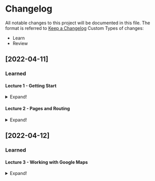 # Changelog

All notable changes to this project will be documented in this file.
The format is referred to [Keep a Changelog](https://keepachangelog.com/en/1.0.0/)
Custom Types of changes:

- Learn
- Review

## [2022-04-11]

### Learned

#### Lecture 1 - Getting Start

<details>
  <summary>Expand!</summary>

| Section  | Title  | Learned Descriptions                                                                                                                                                     | Notes  |
|--------- |------- |------------------------------------------------------------------------------------------------------------------------------------------------------------------------- |------- |
| All      | All    | - Concept of original webpage<br>- Concept of Single Page Application (SPA)<br>- Concept of Universal Application<br>- Proplem of original SPA and the rescue of NuxtJS  |        |

</details>

#### Lecture 2 - Pages and Routing

<details>
  <summary>Expand!</summary>
  
| Section | Title                                                      | Learned Descriptions                                                                                                                                                                                                                                                                                                                                                                                                                                                                                                                                                  | Notes |
|---------|------------------------------------------------------------|-----------------------------------------------------------------------------------------------------------------------------------------------------------------------------------------------------------------------------------------------------------------------------------------------------------------------------------------------------------------------------------------------------------------------------------------------------------------------------------------------------------------------------------------------------------------------|-------|
| a       | Creating Our Homepage                                      | - Concept of components<br>- Pass data from parrent to children through "prop"<br>- Auto import by using nuxt.conifg.js                                                                                                                                                                                                                                                                                                                                                                                                                                               |       |
| b       | Adding Meta Tags and Other Elemenents to the HTML Head Tag | - Modify nuxt.config.js to add meta tag by Nuxt provided<br>- Same concept to body and another element, refer to [Meta Tags and SEO](https://nuxtjs.org/docs/features/meta-tags-seo/)                                                                                                                                                                                                                                                                                                                                                                                 |       |
| c       | How Does Routing in Nuxt Work?                             | - Based ont the structure in pages and the name of files to binding paramter<br>- Variable $route from Nuxt<br>- Using the created method from Vue Life Cycle                                                                                                                                                                                                                                                                                                                                                                                                         |       |
| d       | Creating the Property Page                                 | - Create a property page ready for link from homepage<br>- Put detail information and apply lecture 2b to load its title<br>- Create an static folder for a static data<br>- Under the static folder will be the relative path folder using for static path in html                                                                                                                                                                                                                                                                                                   |       |
| e       | Nuxt Link                                                  | - To be able to navigate redirect to a sub page by link there are several things to notice:<br>  - Using `<a>` will lead to the page have to reload all the elements and data<br>  - Using `<router-link>` provide by vue will handle it under the vue router, prevent the full load of `<a>`<br>  - Using `<nuxt-link>` similar with `<router-link>` but the sub page will be load before hand<br>  - Using `<nuxt-link>` with attribute no-prefetch will help to prevent this, in case of reducing the load since the application have haevy load in the first page |       |
| f       | Disabling Prefetch Globally                                | - Removing the `no-prefetch` in the homepage and adding config for it in nuxt.config.js by `route:{prefecthLinks: false}`<br>- If you want to `prefecth` the subpage again, you can add the attributes `prefecth` bage to the homepage<br>- Note: depend on the strategy of optimiztion then you can define when to prefetch or not to                                                                                                                                                                                                                                |       |
| g       | Creating Page Layouts                                      | - Create folder layout for structure the application view<br>- The tag `<nuxt/>` will help us with the feature to layout our web<br>- Create a default.vue for the default layout with header is grey color<br>- Clone a default.vue to red.vue for customize header with red color<br>- In the sub page, we just nee to add `layout: "red",` to the export default to make it change from Homepage and sub page                                                                                                                                                      |       |

</details>

## [2022-04-12]

### Learned

#### Lecture 3 - Working with Google Maps

<details>
  <summary>Expand!</summary>

| Section | Title                                    | Learned Description                                                                                                                                                                                                                                                                                                                                                                                                                                                                                                                                                                                                                                                                                                                                                                                                                                                                                                                                                                                                                                                                     | Notes                                                                                                                                                                                                                 |
|---------|------------------------------------------|-----------------------------------------------------------------------------------------------------------------------------------------------------------------------------------------------------------------------------------------------------------------------------------------------------------------------------------------------------------------------------------------------------------------------------------------------------------------------------------------------------------------------------------------------------------------------------------------------------------------------------------------------------------------------------------------------------------------------------------------------------------------------------------------------------------------------------------------------------------------------------------------------------------------------------------------------------------------------------------------------------------------------------------------------------------------------------------------|-----------------------------------------------------------------------------------------------------------------------------------------------------------------------------------------------------------------------|
| a       | Creating a Google Account                |                                                                                                                                                                                                                                                                                                                                                                                                                                                                                                                                                                                                                                                                                                                                                                                                                                                                                                                                                                                                                                                                                         |                                                                                                                                                                                                                       |
| b       | Creating a Google Cloud Platform Account |                                                                                                                                                                                                                                                                                                                                                                                                                                                                                                                                                                                                                                                                                                                                                                                                                                                                                                                                                                                                                                                                                         |                                                                                                                                                                                                                       |
| c       | Adding a Map To The Property Page        | - Adding a API from google map with the head() like Lecture 2 in b section<br>- Concept of [defer](https://www.w3schools.com/tags/att_script_defer.asp)<br>- Using mounted hook to handle show map on client (note: mounted in Nuxt is just running on the client side)                                                                                                                                                                                                                                                                                                                                                                                                                                                                                                                                                                                                                                                                                                                                                                                                                 |                                                                                                                                                                                                                       |
| d       | Problem 1 - Scripts and Single Page Apps | - The problem happen with those 3rd party library doesn't support SPA natively<br>- In our case, it's google map library we added in the scripts<br>- For the property page by its own its work fine, but when we go back to home page and click another property it will show error<br>- The resone behind this is, for some library they will load another inner library they need to be operated normally<br>- So the nuxt cache will let us know that there are an things that load once again in page<br>- Then we remember the `callback=initMap` in the query parameters of google map api earlier, to do that we need to have a function `initMap`<br>- We try to use window object in client side to set the page is load but it will come to another issue is `initMap not found` then we try to solve it like the comment in source code<br>- Concept of skip in `head()`                                                                                                                                                                                                    | *NOTE:* PLEASE BE CAREFUL WHEN USING 3RD PARTY LIBRARY, SCINE WE WILL FACING THIS ISSUE                                                                                                                               |
| e       | Problem 2 - Network Latency              | - For modern network speed, so far so good for this app, but things is not perfect in case of some where have 56kbs speed of internet => facing network latency problem<br>- The problem is with the low speed internet, the page will be load very slow, we can try it with the software called [Charles Proxy](https://www.charlesproxy.com/)<br>- The reason behind this is we using defer attribute when loading google library, the nuxt application source is load at the end of the page, so it have to wait for the google library load and executing first<br>- So we will change it to async<br>- But when it async, then the page is running very fast, lead to the source that using google library in `mounted()` cannot executed since the library not finish loading and executing yet<br>- We will create a method called `showMap()` and move the code from `mounted()` to `methods`<br>- To be invoke `showMap()` we need to use `setInterval()` in `mounted()`<br>- Now the google library can be loaded and finished executing anytime except infect the whole page |                                                                                                                                                                                                                       |
| f       | Solution - Plugins To The Rescue         | - Scine we have a bunch of code just for hanling showing google map on our page, we need the place to put all of that code to make the component source look nice and clean, that where plugin came for the rescure<br>- Create a plugins foleder, under that the file name have convention for nuxt to support us:<br>+ File name contain .client.js : Will let nuxt only run in browser<br>+ File name contain .server.js : Will let nuxt only run in server<br>+ File name contain .neither.js : Will let nuxt run in both<br>- Now we will migrate peace by peace to the plugin file we created `maps.client.js`<br>- After folow the process of creating plugin we will need to add the plugin to `nuxt.config.js` and call the function `showMap()` from plugin in `mounted()`                                                                                                                                                                                                                                                                                                    | *NOTE:* USING `maps` AS A PLUGIN NAME INSTEAD OF `googleMaps` BECAUSE OF WITH THE GENERIC NAME, WE DON'T NEED TO MODIFY ANYTHING ELSE BESIDE THE PLUGIN CODE IF WE CHANGE TO USE ANOTHER THING RATHER THAN GOOGLE MAP |

</details>